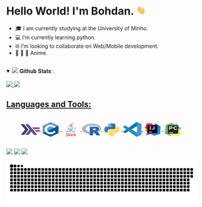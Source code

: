 <h1> Hello World! I'm Bohdan. <img src="assets/Hi.gif" width="25"></h1>

-	🎓 I am currently studying at the University of Minho.
- 💻 I’m currently learning python.
- 🌐 I’m looking to collaborate on Web/Mobile development.
- 🦊 🐸 🍜 Anime.


##

<details open="">
<summary>
  <img src="https://media.giphy.com/media/cj87CxfRtrUifF3Ryk/giphy.gif" height="25">
  <span> 𝐆𝐢𝐭𝐡𝐮𝐛 𝐒𝐭𝐚𝐭𝐬 : </span>
</summary>
<br>

  <a href="https://github.com/bohdan167">
  <img height="160em" src="https://github-readme-stats.vercel.app/api?username=bohdan167&show_icons=true&theme=dark&include_all_commits=true&count_private=true"/>
  <img height="160em" src="https://github-readme-stats.vercel.app/api/top-langs/?username=bohdan167&layout=compact&langs_count=16&theme=dark"/>
    
</details>
    
## Languages and Tools:
<div style="display: inline_block" align="center"><br>
  <img align="center" alt="Haskell" height="40" width="50" src="assets/haskell-original.svg">
  <img align="center" alt="C" height="40" width="50" src="assets/c-original.svg">
  <img align="center" alt="Java" height="40" width="50" src="assets/java-original-wordmark.svg">
  <img align="center" alt="R" height="40" width="50" src="assets/r-original.svg">
  <img align="center" alt="Python" height="40" width="50" src="assets/python-original.svg">
  <img align="center" alt="VSCode" height="40" width="50" src="assets/vscode-original.svg">
  <img align="center" alt="IntelliJ" height="40" width="50" src="assets/icons8-intellij-idea (1).svg">
  <img align="center" alt="Pycharm" height="40" width="50" src="assets/icons8-pycharm.svg">
</div>

##

<div>
  <a href="https://www.instagram.com/bohdan.15/" target="_blank"><img src="https://img.shields.io/badge/-Instagram-%23E4405F?style=for-the-badge&logo=instagram&logoColor=white" target="_blank"></a>
 	<a href="https://www.facebook.com/bohdan.malanka" target="_blank"><img src="https://img.shields.io/badge/Facebook-1877F2?style=for-the-badge&logo=facebook&logoColor=white" target="_blank"></a>
  <a href = "mailto: malanka321@gmail.com"><img src="https://img.shields.io/badge/-Gmail-%23333?style=for-the-badge&logo=gmail&logoColor=white" target="_blank"></a>
</div>

<div>
  
  ![Snake animation](https://github.com/bohdan167/bohdan167/blob/output/github-contribution-grid-snake.svg)

</div>
